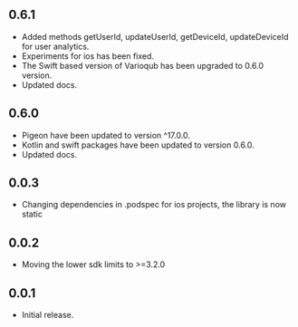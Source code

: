 ## 0.6.1

- Added methods getUserId, updateUserId, getDeviceId, updateDeviceId for user analytics.
- Experiments for ios has been fixed.
- The Swift based version of Varioqub has been upgraded to 0.6.0 version.
- Updated docs.

## 0.6.0

- Pigeon have been updated to version ^17.0.0.
- Kotlin and swift packages have been updated to version 0.6.0.
- Updated docs.

## 0.0.3

- Changing dependencies in .podspec for ios projects, the library is now static

## 0.0.2

- Moving the lower sdk limits to >=3.2.0

## 0.0.1

- Initial release.
